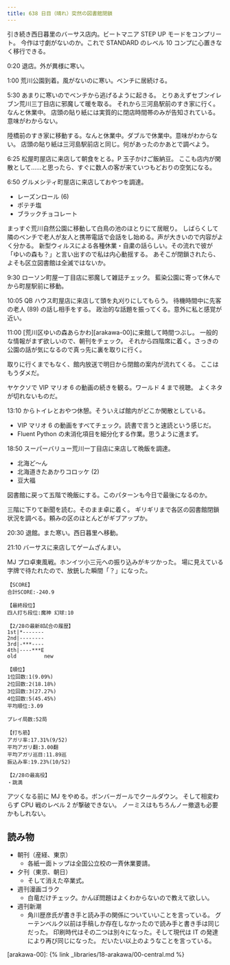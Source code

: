 ```yaml
---
title: 638 日目（晴れ）突然の図書館閉鎖
---
```


引き続き西日暮里のバーサス店内。ビートマニア STEP UP モードをコンプリート。
今作は寸劇がないのか。これで STANDARD のレベル 10 コンプに心置きなく移行できる。

0:20 退店。外が異様に寒い。

1:00 荒川公園到着。風がないのに寒い。ベンチに居続ける。

5:30 あまりに寒いのでベンチから逃げるように起きる。
とりあえずセブンイレブン荒川三丁目店に邪魔して暖を取る。
それから三河島駅前のすき家に行く。なんと休業中。
店頭の貼り紙には実質的に閉店時間帯のみが告知されている。意味がわからない。

陸橋前のすき家に移動する。なんと休業中。ダブルで休業中。意味がわからない。
店頭の貼り紙は三河島駅前店と同じ。何があったのかあとで調べよう。

6:25 松屋町屋店に来店して朝食をとる。P 玉子かけご飯納豆。
ここも店内が閑散として……と思ったら、すぐに数人の客が来ていつもどおりの空気になる。

6:50 グルメシティ町屋店に来店しておやつを調達。

* レーズンロール (6)
* ポテチ塩
* ブラックチョコレート

まっすぐ荒川自然公園に移動して白鳥の池のほとりにて居眠り。
しばらくして隣のベンチで老人が友人と携帯電話で会話をし始める。声が大きいので内容がよく分かる。
新型ウィルスによる各種休業・自粛の話らしい。その流れで彼が「ゆいの森も？」と言い出すので私は内心動揺する。
あそこが閉鎖されたら、よそも区立図書館は全滅ではないか。

9:30 ローソン町屋一丁目店に邪魔して雑誌チェック。
藍染公園に寄って休んでから町屋駅前に移動。

10:05 QB ハウス町屋店に来店して頭を丸刈りにしてもらう。
待機時間中に先客の老人 (89) の話し相手をする。
政治的な話題を振ってくる。意外に私と感覚が近い。

11:00 [荒川区ゆいの森あらかわ][arakawa-00]に来館して時間つぶし。
一般的な情報がまず欲しいので、朝刊をチェック。
それから四階席に着く。さっきの公園の話が気になるので真っ先に裏を取りに行く。

取りに行くまでもなく、館内放送で明日から閉館の案内が流れてくる。
ここはもうダメだ。

ヤケクソで VIP マリオ 6 の動画の続きを観る。ワールド 4 まで視聴。
よくネタが切れないものだ。

13:10 からトイレとおやつ休憩。そういえば館内がどこか閑散としている。

* VIP マリオ 6 の動画をすべてチェック。読書で言うと速読という感じだ。
* Fluent Python の未消化項目を細分化する作業。思うように進まず。

18:50 スーパーバリュー荒川一丁目店に来店して晩飯を調達。

* 北海ど～ん
* 北海道きたあかりコロッケ (2)
* 豆大福

図書館に戻って五階で晩飯にする。このパターンも今日で最後になるのか。

三階に下りて新聞を読む。そのまま卓に着く。
ギリギリまで各区の図書館閉鎖状況を調べる。頼みの区のほとんどがギブアップか。

20:30 退館。また寒い。西日暮里へ移動。

21:10 バーサスに来店してゲームざんまい。

MJ プロ卓東風戦。ホンイツ小三元への振り込みがキツかった。
場に見えている字牌で待たれたので、放銃した瞬間「？」になった。

```text
【SCORE】
合計SCORE:-240.9

【最終段位】
四人打ち段位:魔神 幻球:10

【2/28の最新8試合の履歴】
1st|*-------
2nd|--------
3rd|-***----
4th|----***E
old         new

【順位】
1位回数:1(9.09%)
2位回数:2(18.18%)
3位回数:3(27.27%)
4位回数:5(45.45%)
平均順位:3.09

プレイ局数:52局

【打ち筋】
アガリ率:17.31%(9/52)
平均アガリ翻:3.00翻
平均アガリ巡目:11.89巡
振込み率:19.23%(10/52)

【2/28の最高役】
・跳満
```

アツくなる前に MJ をやめる。ボンバーガールでクールダウン。
そして相変わらず CPU 戦のレベル 2 が撃破できない。
ノーミスはもちろんノー撤退も必要かもしれない。

## 読み物

* 朝刊（産経、東京）
  * 各紙一面トップは全国公立校の一斉休業要請。
* 夕刊（東京、朝日）
  * そして消えた卒業式。
* 週刊漫画ゴラク
  * 白竜だけチェック。かんぽ問題はよくわからないので教えて欲しい。
* 週刊新潮
  * 角川歴彦氏が書き手と読み手の関係についていいことを言っている。
    グーテンベルク以前は手稿しか存在しなかったので読み手と書き手は同じだった。
    印刷時代はその二つは別々になった。そして現代は IT の発達により再び同じになった。
    だいたい以上のようなことを言っている。

[arakawa-00]: {% link _libraries/18-arakawa/00-central.md %}
